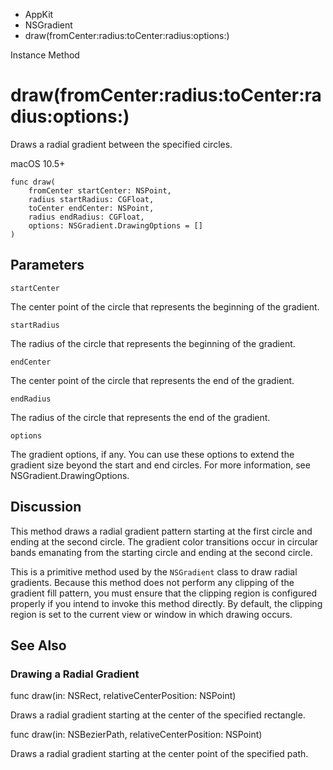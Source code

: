

- AppKit
- NSGradient
-  draw(fromCenter:radius:toCenter:radius:options:) 

Instance Method

# draw(fromCenter:radius:toCenter:radius:options:)

Draws a radial gradient between the specified circles.

macOS 10.5+

``` source
func draw(
    fromCenter startCenter: NSPoint,
    radius startRadius: CGFloat,
    toCenter endCenter: NSPoint,
    radius endRadius: CGFloat,
    options: NSGradient.DrawingOptions = []
)
```

## Parameters 

`startCenter`  

The center point of the circle that represents the beginning of the gradient.

`startRadius`  

The radius of the circle that represents the beginning of the gradient.

`endCenter`  

The center point of the circle that represents the end of the gradient.

`endRadius`  

The radius of the circle that represents the end of the gradient.

`options`  

The gradient options, if any. You can use these options to extend the gradient size beyond the start and end circles. For more information, see NSGradient.DrawingOptions.

## Discussion

This method draws a radial gradient pattern starting at the first circle and ending at the second circle. The gradient color transitions occur in circular bands emanating from the starting circle and ending at the second circle.

This is a primitive method used by the `NSGradient` class to draw radial gradients. Because this method does not perform any clipping of the gradient fill pattern, you must ensure that the clipping region is configured properly if you intend to invoke this method directly. By default, the clipping region is set to the current view or window in which drawing occurs.

## See Also

### Drawing a Radial Gradient

func draw(in: NSRect, relativeCenterPosition: NSPoint)

Draws a radial gradient starting at the center of the specified rectangle.

func draw(in: NSBezierPath, relativeCenterPosition: NSPoint)

Draws a radial gradient starting at the center point of the specified path.

